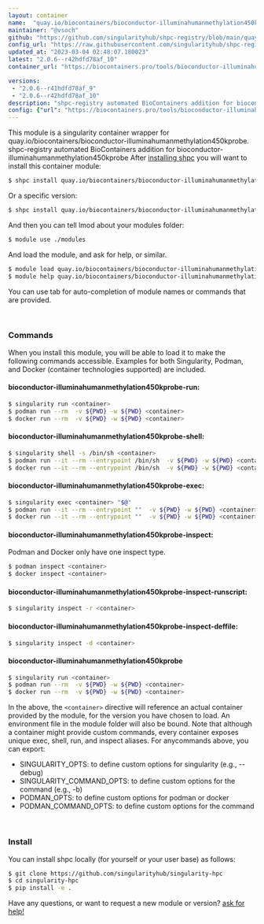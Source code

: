 ```yaml
---
layout: container
name:  "quay.io/biocontainers/bioconductor-illuminahumanmethylation450kprobe"
maintainer: "@vsoch"
github: "https://github.com/singularityhub/shpc-registry/blob/main/quay.io/biocontainers/bioconductor-illuminahumanmethylation450kprobe/container.yaml"
config_url: "https://raw.githubusercontent.com/singularityhub/shpc-registry/main/quay.io/biocontainers/bioconductor-illuminahumanmethylation450kprobe/container.yaml"
updated_at: "2023-03-04 02:48:07.180023"
latest: "2.0.6--r42hdfd78af_10"
container_url: "https://biocontainers.pro/tools/bioconductor-illuminahumanmethylation450kprobe"

versions:
 - "2.0.6--r41hdfd78af_9"
 - "2.0.6--r42hdfd78af_10"
description: "shpc-registry automated BioContainers addition for bioconductor-illuminahumanmethylation450kprobe"
config: {"url": "https://biocontainers.pro/tools/bioconductor-illuminahumanmethylation450kprobe", "maintainer": "@vsoch", "description": "shpc-registry automated BioContainers addition for bioconductor-illuminahumanmethylation450kprobe", "latest": {"2.0.6--r42hdfd78af_10": "sha256:dd231295165690eed7d8f4243fef238c2c9b87148b6ded7922c3911d61c4e8f0"}, "tags": {"2.0.6--r41hdfd78af_9": "sha256:22190d99b7342b4a087133d6c4e7ebaa2393401e81192a054eb112152ddca814", "2.0.6--r42hdfd78af_10": "sha256:dd231295165690eed7d8f4243fef238c2c9b87148b6ded7922c3911d61c4e8f0"}, "docker": "quay.io/biocontainers/bioconductor-illuminahumanmethylation450kprobe"}
---
```


This module is a singularity container wrapper for quay.io/biocontainers/bioconductor-illuminahumanmethylation450kprobe.
shpc-registry automated BioContainers addition for bioconductor-illuminahumanmethylation450kprobe
After [installing shpc](#install) you will want to install this container module:


```bash
$ shpc install quay.io/biocontainers/bioconductor-illuminahumanmethylation450kprobe
```

Or a specific version:

```bash
$ shpc install quay.io/biocontainers/bioconductor-illuminahumanmethylation450kprobe:2.0.6--r42hdfd78af_10
```

And then you can tell lmod about your modules folder:

```bash
$ module use ./modules
```

And load the module, and ask for help, or similar.

```bash
$ module load quay.io/biocontainers/bioconductor-illuminahumanmethylation450kprobe/2.0.6--r42hdfd78af_10
$ module help quay.io/biocontainers/bioconductor-illuminahumanmethylation450kprobe/2.0.6--r42hdfd78af_10
```

You can use tab for auto-completion of module names or commands that are provided.

<br>

### Commands

When you install this module, you will be able to load it to make the following commands accessible.
Examples for both Singularity, Podman, and Docker (container technologies supported) are included.

#### bioconductor-illuminahumanmethylation450kprobe-run:

```bash
$ singularity run <container>
$ podman run --rm  -v ${PWD} -w ${PWD} <container>
$ docker run --rm  -v ${PWD} -w ${PWD} <container>
```

#### bioconductor-illuminahumanmethylation450kprobe-shell:

```bash
$ singularity shell -s /bin/sh <container>
$ podman run --it --rm --entrypoint /bin/sh  -v ${PWD} -w ${PWD} <container>
$ docker run --it --rm --entrypoint /bin/sh  -v ${PWD} -w ${PWD} <container>
```

#### bioconductor-illuminahumanmethylation450kprobe-exec:

```bash
$ singularity exec <container> "$@"
$ podman run --it --rm --entrypoint ""  -v ${PWD} -w ${PWD} <container> "$@"
$ docker run --it --rm --entrypoint ""  -v ${PWD} -w ${PWD} <container> "$@"
```

#### bioconductor-illuminahumanmethylation450kprobe-inspect:

Podman and Docker only have one inspect type.

```bash
$ podman inspect <container>
$ docker inspect <container>
```

#### bioconductor-illuminahumanmethylation450kprobe-inspect-runscript:

```bash
$ singularity inspect -r <container>
```

#### bioconductor-illuminahumanmethylation450kprobe-inspect-deffile:

```bash
$ singularity inspect -d <container>
```



#### bioconductor-illuminahumanmethylation450kprobe

```bash
$ singularity run <container>
$ podman run --rm  -v ${PWD} -w ${PWD} <container>
$ docker run --rm  -v ${PWD} -w ${PWD} <container>
```


In the above, the `<container>` directive will reference an actual container provided
by the module, for the version you have chosen to load. An environment file in the
module folder will also be bound. Note that although a container
might provide custom commands, every container exposes unique exec, shell, run, and
inspect aliases. For anycommands above, you can export:

 - SINGULARITY_OPTS: to define custom options for singularity (e.g., --debug)
 - SINGULARITY_COMMAND_OPTS: to define custom options for the command (e.g., -b)
 - PODMAN_OPTS: to define custom options for podman or docker
 - PODMAN_COMMAND_OPTS: to define custom options for the command

<br>

### Install

You can install shpc locally (for yourself or your user base) as follows:

```bash
$ git clone https://github.com/singularityhub/singularity-hpc
$ cd singularity-hpc
$ pip install -e .
```

Have any questions, or want to request a new module or version? [ask for help!](https://github.com/singularityhub/singularity-hpc/issues)